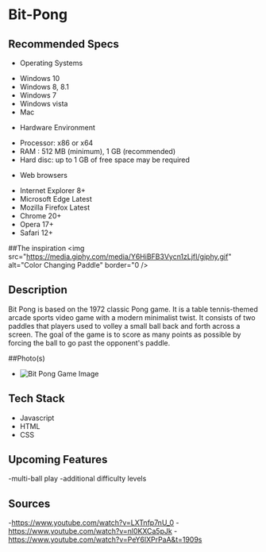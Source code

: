 # Bit-Pong

## Recommended Specs

* Operating Systems
- Windows 10
- Windows 8, 8.1
- Windows 7
- Windows vista
- Mac
* Hardware Environment
- Processor: x86 or x64
- RAM : 512 MB (minimum), 1 GB (recommended)
- Hard disc: up to 1 GB of free space may be required
* Web browsers
- Internet Explorer 8+ 
- Microsoft Edge Latest 
- Mozilla Firefox Latest
- Chrome 20+
- Opera 17+
- Safari 12+


##The inspiration
<img src="https://media.giphy.com/media/Y6HiBFB3Vycn1zLjfI/giphy.gif" alt="Color Changing Paddle" border="0 />
  
## Description
Bit Pong is based on the 1972 classic Pong game. It is a table tennis-themed arcade sports video game with a modern minimalist twist. It consists of two paddles that players used to volley a small ball back and forth across a screen. The goal of the game is to score as many points as possible by forcing the ball to go past the opponent's paddle.

##Photo(s)
                                                                                                          
- <img src="https://imgpile.com/images/T2YVO1.png" alt="Bit Pong Game Image" border="0" />

## Tech Stack
* Javascript
* HTML
* CSS

## Upcoming Features
-multi-ball play
-additional difficulty levels

## Sources
-https://www.youtube.com/watch?v=LXTnfp7nU_0
-https://www.youtube.com/watch?v=nl0KXCa5pJk
-https://www.youtube.com/watch?v=PeY6lXPrPaA&t=1909s


